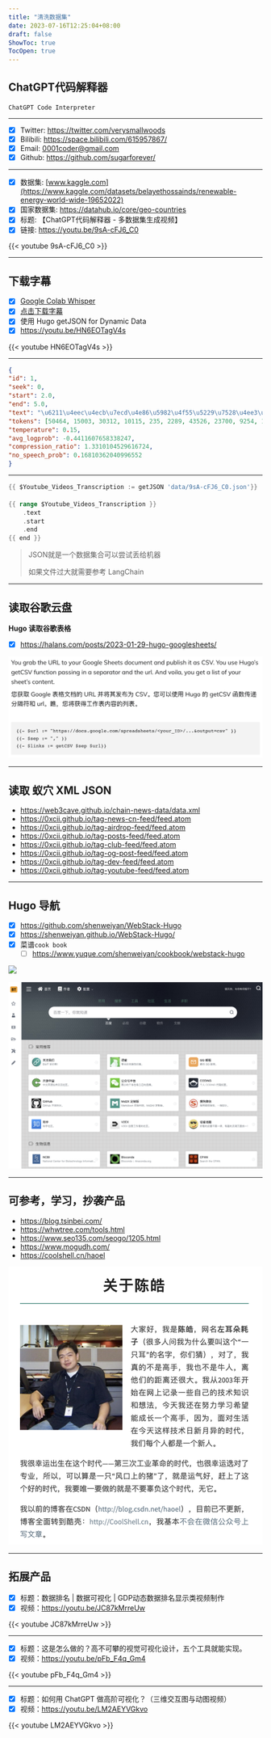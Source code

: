 ```yaml
---
title: "清洗数据集"
date: 2023-07-16T12:25:04+08:00
draft: false
ShowToc: true
TocOpen: true
---
```

## ChatGPT代码解释器 

`ChatGPT Code Interpreter` 

---

- [x] Twitter: https://twitter.com/verysmallwoods
- [x] Bilibili: https://space.bilibili.com/615957867/
- [x] Email: 0001coder@gmail.com
- [x] Github: https://github.com/sugarforever/

---

- [x] 数据集: [www.kaggle.com](https://www.kaggle.com/datasets/belayethossainds/renewable-energy-world-wide-19652022)
- [x] 国家数据集: https://datahub.io/core/geo-countries
- [x] 标题: 【ChatGPT代码解释器 - 多数据集生成视频】
- [x] 链接: https://youtu.be/9sA-cFJ6_C0

{{< youtube 9sA-cFJ6_C0 >}}

---

## 下载字幕

- [x] [Google Colab Whisper](https://colab.research.google.com/github/ArthurFDLR/whisper-youtube/blob/main/whisper_youtube.ipynb)
- [x] [点击下载字幕](https://drive.google.com/file/d/15MCjqaGVToAAf1LSJsueOtaKjWhcndo_/view?usp=sharing)
- [x] 使用 Hugo getJSON for Dynamic Data
- [x] https://youtu.be/HN6EOTagV4s

{{< youtube HN6EOTagV4s >}}

---

```json
{
"id": 1, 
"seek": 0, 
"start": 2.0, 
"end": 5.0, 
"text": "\u6211\u4eec\u4ecb\u7ecd\u4e86\u5982\u4f55\u5229\u7528\u4ee3\u7801\u89e3\u91ca\u5668", 
"tokens": [50464, 15003, 30312, 10115, 235, 2289, 43526, 23700, 9254, 19105, 23230, 223, 17278, 5873, 232, 34386, 50614], 
"temperature": 0.15, 
"avg_logprob": -0.4411607658338247, 
"compression_ratio": 1.3310104529616724, 
"no_speech_prob": 0.16810362040996552
}
```
---
```go
{{ $Youtube_Videos_Transcription := getJSON 'data/9sA-cFJ6_C0.json'}}

{{ range $Youtube_Videos_Transcription }}
    .text
    .start
    .end
{{ end }}
``` 
> JSON就是一个数据集合可以尝试丢给机器
>
> 如果文件过大就需要参考 LangChain

---
## 读取谷歌云盘

**Hugo 读取谷歌表格**
- [x] https://halans.com/posts/2023-01-29-hugo-googlesheets/

![](https://raw.githubusercontent.com/davidpythonseo/web3blog/main/content/post/images/hugo-google-sheets.png)

---
## 读取 蚁穴 XML JSON

- https://web3cave.github.io/chain-news-data/data.xml
- https://0xcii.github.io/tag-news-cn-feed/feed.atom
- https://0xcii.github.io/tag-airdrop-feed/feed.atom
- https://0xcii.github.io/tag-posts-feed/feed.atom
- https://0xcii.github.io/tag-club-feed/feed.atom
- https://0xcii.github.io/tag-og-post-feed/feed.atom
- https://0xcii.github.io/tag-dev-feed/feed.atom
- https://0xcii.github.io/tag-youtube-feed/feed.atom

---

## Hugo 导航

- [x] https://github.com/shenweiyan/WebStack-Hugo
- [x] https://shenweiyan.github.io/WebStack-Hugo/
- [x] 菜谱`cook book`
  - [ ] https://www.yuque.com/shenweiyan/cookbook/webstack-hugo

![](https://github.com/iplaycode/webstack-hugo/blob/master/static/assets/images/preview.gif)

![](https://raw.githubusercontent.com/davidpythonseo/web3blog/main/content/post/images/hugo导航.png)

---

## 可参考，学习，抄袭产品

- https://blog.tsinbei.com/
- https://whwtree.com/tools.html
- https://www.seo135.com/seogo/1205.html
- https://www.mogudh.com/
- https://coolshell.cn/haoel

![](https://raw.githubusercontent.com/davidpythonseo/web3blog/main/content/post/images/关于陈皓.png)

---





## 拓展产品

- [x] 标题：数据排名 | 数据可视化 | GDP动态数据排名显示类视频制作
- [x] 视频：https://youtu.be/JC87kMrreUw

{{< youtube JC87kMrreUw >}}

---

- [x] 标题：这是怎么做的？高不可攀的视觉可视化设计，五个工具就能实现。
- [x] 视频：https://youtu.be/pFb_F4q_Gm4

{{< youtube pFb_F4q_Gm4 >}}

---

- [x] 标题：如何用 ChatGPT 做高阶可视化？（三维交互图与动图视频）
- [x] 视频：https://youtu.be/LM2AEYVGkvo

{{< youtube LM2AEYVGkvo >}}